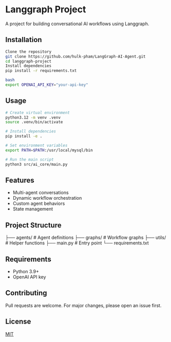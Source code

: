 # Langgraph Project

A project for building conversational AI workflows using Langgraph.

## Installation

```bash
Clone the repository
git clone https://github.com/hulk-pham/LangGraph-AI-Agent.git
cd langgraph-project
Install dependencies
pip install -r requirements.txt
```

```bash
bash
export OPENAI_API_KEY="your-api-key"
```

## Usage

```bash
# Create virtual environment
python3.12 -m venv .venv 
source .venv/bin/activate

# Install dependencies
pip install -e .  

# Set environment variables
export PATH=$PATH:/usr/local/mysql/bin

# Run the main script
python3 src/ai_core/main.py
```

## Features

- Multi-agent conversations
- Dynamic workflow orchestration
- Custom agent behaviors
- State management

## Project Structure
├── agents/ # Agent definitions
├── graphs/ # Workflow graphs
├── utils/ # Helper functions
├── main.py # Entry point
└── requirements.txt

## Requirements

- Python 3.9+
- OpenAI API key

## Contributing

Pull requests are welcome. For major changes, please open an issue first.

## License

[MIT](LICENSE)